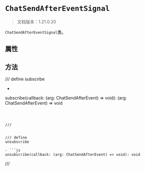 # `ChatSendAfterEventSignal`

> 文档版本：1.21.0.20

`ChatSendAfterEventSignal`类。

## 属性

## 方法

/// define
subscribe

- ```js
subscribe(callback: (arg: ChatSendAfterEvent) => void): (arg: ChatSendAfterEvent) => void
```



///


/// define
unsubscribe

- ```js
unsubscribe(callback: (arg: ChatSendAfterEvent) => void): void
```



///

